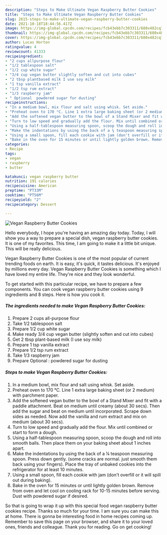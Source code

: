 ```yaml
---
description: "Steps to Make Ultimate Vegan Raspberry Butter Cookies"
title: "Steps to Make Ultimate Vegan Raspberry Butter Cookies"
slug: 2615-steps-to-make-ultimate-vegan-raspberry-butter-cookies
date: 2021-10-18T18:44:56.417Z
image: https://img-global.cpcdn.com/recipes/fcb43ebb7c303311/680x482cq70/vegan-raspberry-butter-cookies-recipe-main-photo.jpg
thumbnail: https://img-global.cpcdn.com/recipes/fcb43ebb7c303311/680x482cq70/vegan-raspberry-butter-cookies-recipe-main-photo.jpg
cover: https://img-global.cpcdn.com/recipes/fcb43ebb7c303311/680x482cq70/vegan-raspberry-butter-cookies-recipe-main-photo.jpg
author: Lucas Horton
ratingvalue: 4
reviewcount: 41333
recipeingredient:
- "2 cups allpurpose flour"
- "1/2 tablespoon salt"
- "1/2 cup white sugar"
- "3/4 cup vegan butter slightly soften and cut into cubes"
- "2 tbsp plantbased milk I use soy milk"
- "1 tsp vanilla extract"
- "1/2 tsp rum extract"
- "1/3 raspberry jam"
- " Optional  powdered sugar for dusting"
recipeinstructions:
- "In a medium bowl, mix flour and salt using whisk. Set aside."
- "Preheat oven to 170 °C. Line 1 extra large baking sheet (or 2 medium) with parchment paper."
- "Add the softened vegan butter to the bowl of a Stand Mixer and fit with a paddle attachment. Beat on medium until creamy (about 30 secs). Then add the sugar and beat on medium until incorporated. Scrape down sides as needed. Now add the vanilla and rum extract and mix on medium (about 30 secs)."
- "Turn to low speed and gradually add the flour. Mix until combined or start to form a dough."
- "Using a half-tablespoon measuring spoon, scoop the dough and roll into smooth balls. Then place them on your baking sheet about 1 inches apart."
- "Make the indentations by using the back of a ¼ teaspoon measuring spoon. Press down gently. (some cracks are normal. just smooth them back using your fingers). Place the tray of unbaked cookies into the refrigerator for at least 10 minutes."
- "Using a small spoon, fill each cookie with jam (don't overfill or it will spill out during baking)."
- "Bake in the oven for 15 minutes or until lightly golden brown. Remove from oven and let cool on cooling rack for 10-15 minutes before serving. Dust with powdered sugar if desired."
categories:
- Recipe
tags:
- vegan
- raspberry
- butter

katakunci: vegan raspberry butter 
nutrition: 191 calories
recipecuisine: American
preptime: "PT33M"
cooktime: "PT56M"
recipeyield: "2"
recipecategory: Dessert

---
```



![Vegan Raspberry Butter Cookies](https://img-global.cpcdn.com/recipes/fcb43ebb7c303311/680x482cq70/vegan-raspberry-butter-cookies-recipe-main-photo.jpg)

Hello everybody, I hope you're having an amazing day today. Today, I will show you a way to prepare a special dish, vegan raspberry butter cookies. It is one of my favorites. This time, I am going to make it a little bit unique. This will be really delicious.

Vegan Raspberry Butter Cookies is one of the most popular of current trending foods on earth. It is easy, it's quick, it tastes delicious. It's enjoyed by millions every day. Vegan Raspberry Butter Cookies is something which I have loved my entire life. They're nice and they look wonderful.




To get started with this particular recipe, we have to prepare a few components. You can cook vegan raspberry butter cookies using 9 ingredients and 8 steps. Here is how you cook it.

<!--inarticleads1-->

##### The ingredients needed to make Vegan Raspberry Butter Cookies:

1. Prepare 2 cups all-purpose flour
1. Take 1/2 tablespoon salt
1. Prepare 1/2 cup white sugar
1. Make ready 3/4 cup vegan butter (slightly soften and cut into cubes)
1. Get 2 tbsp plant-based milk (I use soy milk)
1. Prepare 1 tsp vanilla extract
1. Prepare 1/2 tsp rum extract
1. Take 1/3 raspberry jam
1. Prepare  Optional : powdered sugar for dusting




<!--inarticleads2-->

##### Steps to make Vegan Raspberry Butter Cookies:

1. In a medium bowl, mix flour and salt using whisk. Set aside.
1. Preheat oven to 170 °C. Line 1 extra large baking sheet (or 2 medium) with parchment paper.
1. Add the softened vegan butter to the bowl of a Stand Mixer and fit with a paddle attachment. Beat on medium until creamy (about 30 secs). Then add the sugar and beat on medium until incorporated. Scrape down sides as needed. Now add the vanilla and rum extract and mix on medium (about 30 secs).
1. Turn to low speed and gradually add the flour. Mix until combined or start to form a dough.
1. Using a half-tablespoon measuring spoon, scoop the dough and roll into smooth balls. Then place them on your baking sheet about 1 inches apart.
1. Make the indentations by using the back of a ¼ teaspoon measuring spoon. Press down gently. (some cracks are normal. just smooth them back using your fingers). Place the tray of unbaked cookies into the refrigerator for at least 10 minutes.
1. Using a small spoon, fill each cookie with jam (don't overfill or it will spill out during baking).
1. Bake in the oven for 15 minutes or until lightly golden brown. Remove from oven and let cool on cooling rack for 10-15 minutes before serving. Dust with powdered sugar if desired.




So that is going to wrap it up with this special food vegan raspberry butter cookies recipe. Thanks so much for your time. I am sure you can make this at home. There is gonna be interesting food in home recipes coming up. Remember to save this page on your browser, and share it to your loved ones, friends and colleague. Thank you for reading. Go on get cooking!
